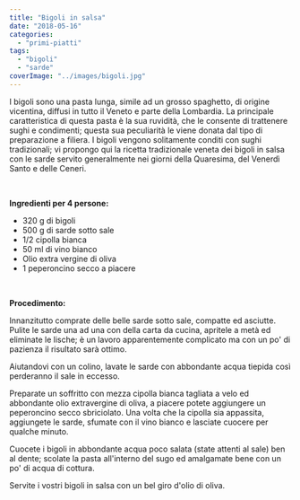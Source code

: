 ```yaml
---
title: "Bigoli in salsa"
date: "2018-05-16"
categories: 
  - "primi-piatti"
tags: 
  - "bigoli"
  - "sarde"
coverImage: "../images/bigoli.jpg"
---
```


I bigoli sono una pasta lunga, simile ad un grosso spaghetto, di origine vicentina, diffusi in tutto il Veneto e parte della Lombardia. La principale caratteristica di questa pasta è la sua ruvidità, che le consente di trattenere sughi e condimenti; questa sua peculiarità le viene donata dal tipo di preparazione a filiera. I bigoli vengono solitamente conditi con sughi tradizionali; vi propongo qui la ricetta tradizionale veneta dei bigoli in salsa con le sarde servito generalmente nei giorni della Quaresima, del Venerdì Santo e delle Ceneri.

 

**Ingredienti per 4 persone:**

- 320 g di bigoli
- 500 g di sarde sotto sale
- 1/2 cipolla bianca
- 50 ml di vino bianco
- Olio extra vergine di oliva
- 1 peperoncino secco a piacere

 

**Procedimento:**

Innanzitutto comprate delle belle sarde sotto sale, compatte ed asciutte. Pulite le sarde una ad una con della carta da cucina, apritele a metà ed eliminate le lische; è un lavoro apparentemente complicato ma con un po' di pazienza il risultato sarà ottimo.

Aiutandovi con un colino, lavate le sarde con abbondante acqua tiepida così perderanno il sale in eccesso.

Preparate un soffritto con mezza cipolla bianca tagliata a velo ed abbondante olio extravergine di oliva, a piacere potete aggiungere un peperoncino secco sbriciolato. Una volta che la cipolla sia appassita, aggiungete le sarde, sfumate con il vino bianco e lasciate cuocere per qualche minuto.

Cuocete i bigoli in abbondante acqua poco salata (state attenti al sale) ben al dente; scolate la pasta all'interno del sugo ed amalgamate bene con un po' di acqua di cottura.

Servite i vostri bigoli in salsa con un bel giro d'olio di oliva.
